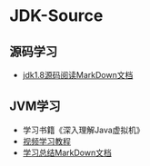 # JDK-Source
## 源码学习
* [jdk1.8源码阅读MarkDown文档](https://github.com/kvenLin/JDK-Source/tree/master/jdk1.8)
## JVM学习
* 学习书籍《深入理解Java虚拟机》
* [视频学习教程](https://www.bilibili.com/video/av29502877/)
* [学习总结MarkDown文档](https://github.com/kvenLin/JDK-Source/tree/master/JVM-Learning)